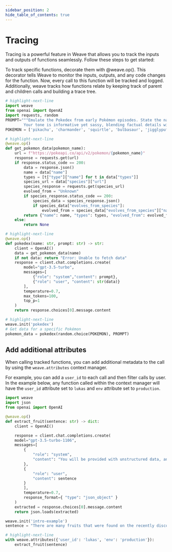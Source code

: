 ```yaml
---
sidebar_position: 2
hide_table_of_contents: true
---
```


# Tracing

Tracing is a powerful feature in Weave that allows you to track the inputs and outputs of functions seamlessly. Follow these steps to get started:

To track specific functions, decorate them with @weave.op(). This decorator tells Weave to monitor the inputs, outputs, and any code changes for the function. Now, every call to this function will be tracked and logged. Additionally, weave tracks how functions relate by keeping track of parent and children calls and building a trace tree.

```python
# highlight-next-line
import weave
from openai import OpenAI
import requests, random
PROMPT="""Emulate the Pokedex from early Pokémon episodes. State the name of the Pokemon and then describe it.
        Your tone is informative yet sassy, blending factual details with a touch of dry humor. Be concise, no more than 3 sentences. """
POKEMON = ['pikachu', 'charmander', 'squirtle', 'bulbasaur', 'jigglypuff', 'meowth', 'eevee']

# highlight-next-line
@weave.op()
def get_pokemon_data(pokemon_name):
    url = f"https://pokeapi.co/api/v2/pokemon/{pokemon_name}"
    response = requests.get(url)
    if response.status_code == 200:
        data = response.json()
        name = data["name"]
        types = [t["type"]["name"] for t in data["types"]]
        species_url = data["species"]["url"]
        species_response = requests.get(species_url)
        evolved_from = "Unknown"
        if species_response.status_code == 200:
            species_data = species_response.json()
            if species_data["evolves_from_species"]:
                evolved_from = species_data["evolves_from_species"]["name"]
        return {"name": name, "types": types, "evolved_from": evolved_from}
    else:
        return None

# highlight-next-line
@weave.op()
def pokedex(name: str, prompt: str) -> str:
    client = OpenAI()
    data = get_pokemon_data(name)
    if not data: return "Error: Unable to fetch data"
    response = client.chat.completions.create(
        model="gpt-3.5-turbo",
        messages=[
            {"role": "system","content": prompt},
            {"role": "user", "content": str(data)}
        ],
        temperature=0.7,
        max_tokens=100,
        top_p=1
    )
    return response.choices[0].message.content

# highlight-next-line
weave.init('pokedex')
# Get data for a specific Pokémon
pokemon_data = pokedex(random.choice(POKEMON), PROMPT)
```

## Add additional attributes

When calling tracked functions, you can add additional metadata to the call by using the `weave.attributes` context manager. 

For example, you can add a `user_id` to each call and then filter calls by user. In the example below, any function called within the context manager will have the `user_id` attribute set to `lukas` and `env` attribute set to `production`.

```python
import weave
import json
from openai import OpenAI

@weave.op()
def extract_fruit(sentence: str) -> dict:
    client = OpenAI()

    response = client.chat.completions.create(
    model="gpt-3.5-turbo-1106",
    messages=[
        {
            "role": "system",
            "content": "You will be provided with unstructured data, and your task is to parse it one JSON dictionary with fruit, color and flavor as keys."
        },
        {
            "role": "user",
            "content": sentence
        }
        ],
        temperature=0.7,
        response_format={ "type": "json_object" }
    )
    extracted = response.choices[0].message.content
    return json.loads(extracted)

weave.init('intro-example')
sentence = "There are many fruits that were found on the recently discovered planet Goocrux. There are neoskizzles that grow there, which are purple and taste like candy."

# highlight-next-line
with weave.attributes({'user_id': 'lukas', 'env': 'production'}):
    extract_fruit(sentence)
```
